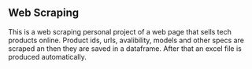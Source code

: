 <h2>Web Scraping</h2>
This is a web scraping personal project of a web page that sells tech products online. Product ids, urls, avalibility, models and other specs are scraped an then they are saved in a dataframe. After that an excel file is produced automatically.
